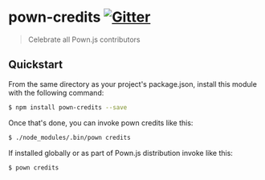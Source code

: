 # pown-credits [![Gitter](https://img.shields.io/gitter/room/nwjs/nw.js.svg)](https://gitter.im/pownjs/Lobby)

> Celebrate all Pown.js contributors

## Quickstart

From the same directory as your project's package.json, install this module with the following command:

```sh
$ npm install pown-credits --save
```

Once that's done, you can invoke pown credits like this:

```sh
$ ./node_modules/.bin/pown credits
```

If installed globally or as part of Pown.js distribution invoke like this:

```sh
$ pown credits
```
